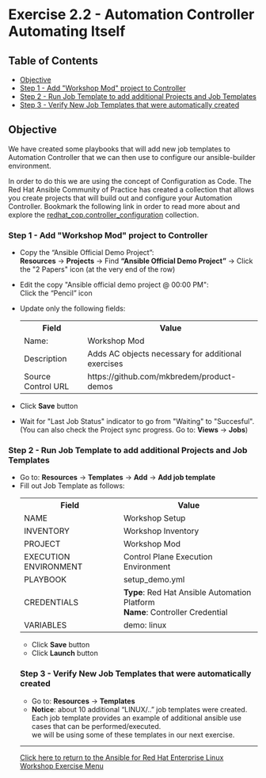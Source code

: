 # Exercise 2.2 - Automation Controller Automating Itself

## Table of Contents

* [Objective](#objective)
* [Step 1 - Add "Workshop Mod" project to Controller](#step-1---add-workshop-mod-project-to-controller)
* [Step 2 - Run Job Template to add additional Projects and Job Templates](#step-2---run-job-template-to-add-additional-projects-and-job-templates)
* [Step 3 - Verify New Job Templates that were automatically created](#step-3---verify-new-job-templates-that-were-automatically-created)


## Objective

We have created some playbooks that will add new job templates to Automation Controller that we can then use to configure our ansible-builder environment.

In order to do this we are using the concept of Configuration as Code.  The Red Hat Ansible Community of Practice has created a collection that allows you create projects that will build out and configure your Automation Controller.  Bookmark the following link in order to read more about and explore the [redhat_cop.controller_configuration](https://external.ink?to=/github.com/redhat-cop/controller_configuration) collection.

### Step 1 - Add "Workshop Mod" project to Controller

* Copy the “Ansible Official Demo Project”:<br>
**Resources** → **Projects** → Find **“Ansible Official Demo Project”** → Click the "2 Papers" icon (at the very end of the row)
* Edit the copy "Ansible official demo project @ 00:00 PM":<br>
Click the “Pencil” icon 
* Update only the following fields:
&nbsp;&nbsp;&nbsp;&nbsp;&nbsp;<table>
    <tr>
      <th>Field</th>
      <th>Value</th>
    </tr>
    <tr>
      <td>Name:</td>
      <td>Workshop Mod</td>
    </tr>
    <tr>
      <td>Description</td>
      <td>Adds AC objects necessary for additional exercises</td>
    </tr>
    <tr>
      <td>Source Control URL</td>
      <td>https://github.com/mkbredem/product-demos</td>
    </tr>
  </table>

* Click **Save** button<br>
* Wait for "Last Job Status" indicator to go from "Waiting" to "Succesful".<br>
(You can also check the Project sync progress. Go to: **Views** -> **Jobs**)

### Step 2 - Run Job Template to add additional Projects and Job Templates

* Go to: **Resources** -> **Templates** -> **Add** -> **Add job template**<br>
* Fill out Job Template as follows:
&nbsp;&nbsp;&nbsp;&nbsp;&nbsp;<table>
    <tr>
      <th>Field</th>
      <th>Value</th>
    </tr>
    <tr>
      <td>NAME</td>
      <td>Workshop Setup</td>
    </tr>
    <tr>
      <td>INVENTORY</td>
      <td>Workshop Inventory</td>
    </tr>
    <tr>
      <td>PROJECT</td>
      <td>Workshop Mod</td>
    </tr>
    <tr>
      <td>EXECUTION ENVIRONMENT</td>
      <td>Control Plane Execution Environment</td>
    </tr>
    <tr>
      <td>PLAYBOOK</td>
      <td>setup_demo.yml</td>
    </tr>
    <tr>
      <td>CREDENTIALS</td>
      <td><strong>Type</strong>: Red Hat Ansible Automation Platform<br><strong>Name</strong>: Controller Credential</td>
    </tr>
  <tr>
      <td>VARIABLES</td>
      <td>demo: linux</td>
  </tr>
</table>

* Click **Save** button
* Click **Launch** button

### Step 3 - Verify New Job Templates that were automatically created

* Go to: **Resources** -> **Templates**
* **Notice**: about 10 additional “LINUX/..” job templates were created.  Each job template provides an example of additional ansible use cases that can be performed/executed.<br>
we will be using some of these templates in our next exercise.

----

[Click here to return to the Ansible for Red Hat Enterprise Linux Workshop Exercise Menu](../README.md)